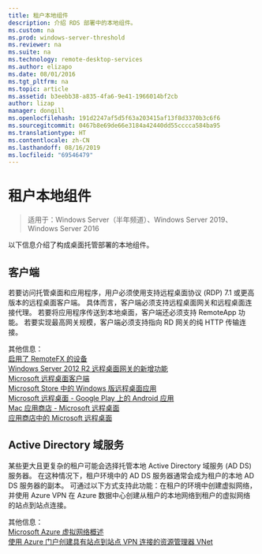 ```yaml
---
title: 租户本地组件
description: 介绍 RDS 部署中的本地组件。
ms.custom: na
ms.prod: windows-server-threshold
ms.reviewer: na
ms.suite: na
ms.technology: remote-desktop-services
ms.author: elizapo
ms.date: 08/01/2016
ms.tgt_pltfrm: na
ms.topic: article
ms.assetid: b3eebb38-a835-4fa6-9e41-1966014bf2cb
author: lizap
manager: dongill
ms.openlocfilehash: 191d2247af5d5f63a203415af13f8d3370b3c6f6
ms.sourcegitcommit: 0467b8e69de66e3184a42440dd55cccca584ba95
ms.translationtype: HT
ms.contentlocale: zh-CN
ms.lasthandoff: 08/16/2019
ms.locfileid: "69546479"
---
```

# <a name="tenant-on-premises-components"></a>租户本地组件

>适用于：Windows Server（半年频道）、Windows Server 2019、Windows Server 2016

以下信息介绍了构成桌面托管部署的本地组件。  
  
##  <a name="clients"></a>客户端  
若要访问托管桌面和应用程序，用户必须使用支持远程桌面协议 (RDP) 7.1 或更高版本的远程桌面客户端。 具体而言，客户端必须支持远程桌面网关和远程桌面连接代理。 若要将应用程序传送到本地桌面，客户端还必须支持 RemoteApp 功能。 若要实现最高网关规模，客户端必须支持指向 RD 网关的纯 HTTP 传输连接。  
  
其他信息：  
[启用了 RemoteFX 的设备](https://social.technet.microsoft.com/wiki/contents/articles/14534.remotefx-enabled-devices.aspx)  
[Windows Server 2012 R2 远程桌面网关的新增功能](https://blogs.technet.microsoft.com/enterprisemobility/2013/03/14/whats-new-in-windows-server-2012-remote-desktop-gateway/#transport)  
[Microsoft 远程桌面客户端](https://technet.microsoft.com/library/dn473009.aspx)  
[Microsoft Store 中的 Windows 版远程桌面应用](https://apps.microsoft.com/windows/app/remote-desktop/051f560e-5e9b-4dad-8b2e-fa5e0b05a480)  
[Microsoft 远程桌面 - Google Play 上的 Android 应用](https://play.google.com/store/apps/details?id=com.microsoft.rdc.android)  
[Mac 应用商店 - Microsoft 远程桌面](https://itunes.apple.com/app/microsoft-remote-desktop/id715768417?mt=12)  
[应用商店中的 Microsoft 远程桌面](https://itunes.apple.com/app/microsoft-remote-desktop/id714464092?mt=8)  
  
##  <a name="active-directory-domain-services"></a>Active Directory 域服务  
某些更大且更复杂的租户可能会选择托管本地 Active Directory 域服务 (AD DS) 服务器。 在这种情况下，租户环境中的 AD DS 服务器通常会成为租户的本地 AD DS 服务器的副本。 可通过以下方式支持此功能：在租户的环境中创建虚拟网络，并使用 Azure VPN 在 Azure 数据中心创建从租户的本地网络到租户的虚拟网络的站点到站点连接。  
  
其他信息：  
[Microsoft Azure 虚拟网络概述](https://azure.microsoft.com/documentation/articles/virtual-networks-overview/)  
[使用 Azure 门户创建具有站点到站点 VPN 连接的资源管理器 VNet](https://azure.microsoft.com/documentation/articles/vpn-gateway-howto-site-to-site-resource-manager-portal/)  


